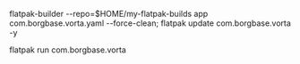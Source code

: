 flatpak-builder --repo=$HOME/my-flatpak-builds app com.borgbase.vorta.yaml --force-clean; flatpak update com.borgbase.vorta -y

flatpak run com.borgbase.vorta 


